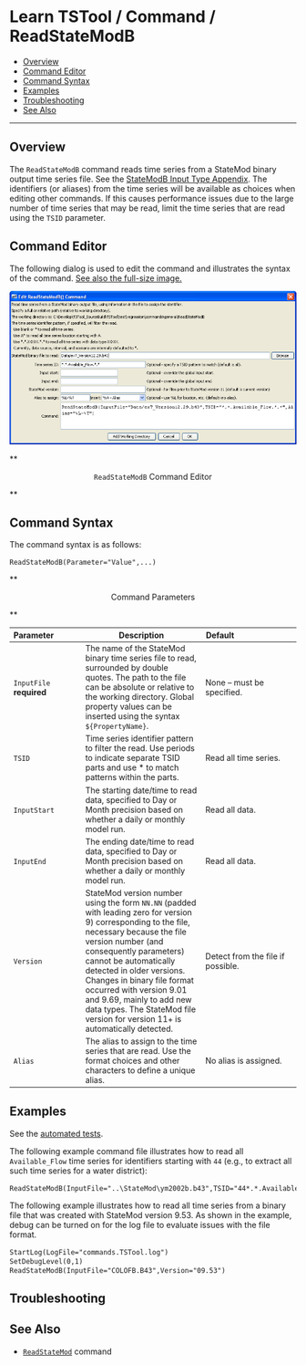 # Learn TSTool / Command / ReadStateModB #

* [Overview](#overview)
* [Command Editor](#command-editor)
* [Command Syntax](#command-syntax)
* [Examples](#examples)
* [Troubleshooting](#troubleshooting)
* [See Also](#see-also)

-------------------------

## Overview ##

The `ReadStateModB` command reads time series from a StateMod binary output time series file.
See the [StateModB Input Type Appendix](../../datastore-ref/StateModB/StateModB).
The identifiers (or aliases) from the time series will be available as choices when editing other commands.
If this causes performance issues due to the large number of time series that may be read,
limit the time series that are read using the `TSID` parameter.

## Command Editor ##

The following dialog is used to edit the command and illustrates the syntax of the command.
<a href="../ReadStateModB.png">See also the full-size image.</a>

![ReadStateModB](ReadStateModB.png)

**<p style="text-align: center;">
`ReadStateModB` Command Editor
</p>**

## Command Syntax ##

The command syntax is as follows:

```text
ReadStateModB(Parameter="Value",...)
```
**<p style="text-align: center;">
Command Parameters
</p>**

|**Parameter**&nbsp;&nbsp;&nbsp;&nbsp;&nbsp;&nbsp;&nbsp;&nbsp;&nbsp;&nbsp;&nbsp;|**Description**|**Default**&nbsp;&nbsp;&nbsp;&nbsp;&nbsp;&nbsp;&nbsp;&nbsp;&nbsp;&nbsp;&nbsp;&nbsp;&nbsp;&nbsp;&nbsp;&nbsp;&nbsp;&nbsp;&nbsp;&nbsp;&nbsp;&nbsp;&nbsp;&nbsp;&nbsp;&nbsp;&nbsp;|
|--------------|-----------------|-----------------|
|`InputFile`<br>**required**|The name of the StateMod binary time series file to read, surrounded by double quotes.  The path to the file can be absolute or relative to the working directory.  Global property values can be inserted using the syntax `${PropertyName}`.|None – must be specified.|
|`TSID`|Time series identifier pattern to filter the read.  Use periods to indicate separate TSID parts and use * to match patterns within the parts.|Read all time series.|
|`InputStart`|The starting date/time to read data, specified to Day or Month precision based on whether a daily or monthly model run.|Read all data.|
|`InputEnd`|The ending date/time to read data, specified to Day or Month precision based on whether a daily or monthly model run.|Read all data.|
|`Version`|StateMod version number using the form `NN.NN` (padded with leading zero for version 9) corresponding to the file, necessary because the file version number (and consequently parameters) cannot be automatically detected in older versions.  Changes in binary file format occurred with version 9.01 and 9.69, mainly to add new data types.  The StateMod file version for version 11+ is automatically detected.|Detect from the file if possible.|
|`Alias`|The alias to assign to the time series that are read.  Use the format choices and other characters to define a unique alias.|No alias is assigned.|

## Examples ##

See the [automated tests](https://github.com/OpenWaterFoundation/cdss-app-tstool-test/tree/master/test/regression/commands/general/ReadStateModB).

The following example command file illustrates how to read all `Available_Flow`
time series for identifiers starting with `44` (e.g., to extract all such time series for a water district):

```text
ReadStateModB(InputFile="..\StateMod\ym2002b.b43",TSID="44*.*.Available_Flow.*")
```

The following example illustrates how to read all time series from a binary file
that was created with StateMod version 9.53.
As shown in the example, debug can be turned on for the log file to evaluate issues with the file format.  

```text
StartLog(LogFile="commands.TSTool.log")
SetDebugLevel(0,1)
ReadStateModB(InputFile="COLOFB.B43",Version="09.53")
```

## Troubleshooting ##

## See Also ##

* [`ReadStateMod`](../ReadStateMod/ReadStateMod) command
